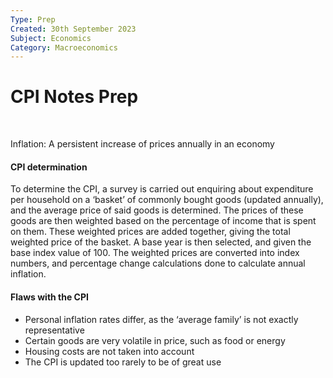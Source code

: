 ```yaml
---
Type: Prep
Created: 30th September 2023
Subject: Economics
Category: Macroeconomics
---
```


# CPI Notes Prep

</br>

Inflation: A persistent increase of prices annually in an economy

#### CPI determination

To determine the CPI, a survey is carried out enquiring about expenditure per household on a ‘basket’ of commonly bought goods (updated annually), and the average price of said goods is determined. The prices of these goods are then weighted based on the percentage of income that is spent on them. These weighted prices are added together, giving the total weighted price of the basket. A base year is then selected, and given the base index value of 100. The weighted prices are converted into index numbers, and percentage change calculations done to calculate annual inflation.

#### Flaws with the CPI

- Personal inflation rates differ, as the ‘average family’ is not exactly representative
- Certain goods are very volatile in price, such as food or energy
- Housing costs are not taken into account
- The CPI is updated too rarely to be of great use

